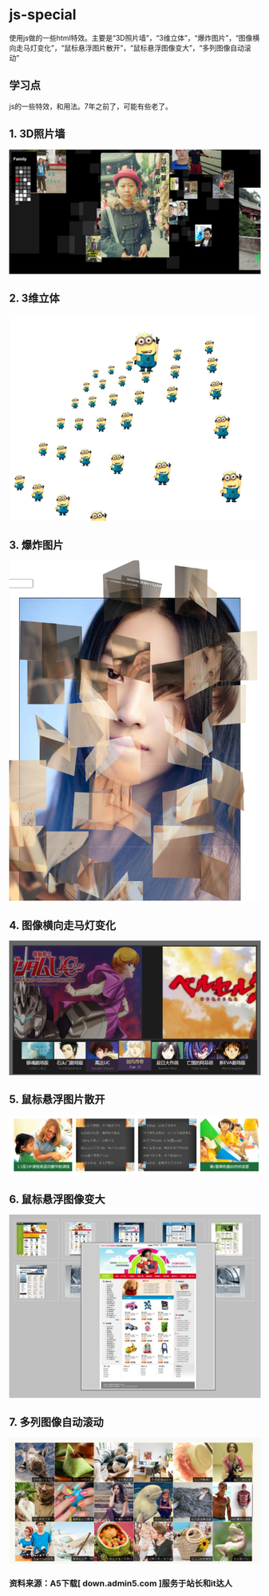 # js-special
使用js做的一些html特效。主要是“3D照片墙”，“3维立体”，“爆炸图片”，“图像横向走马灯变化”，“鼠标悬浮图片散开”，“鼠标悬浮图像变大”，“多列图像自动滚动”
## 学习点
js的一些特效，和用法。7年之前了，可能有些老了。
## 1. 3D照片墙  
![image](./readmeImage/%E7%85%A7%E7%89%87%E5%A2%99.png)  
## 2. 3维立体  
![image](./readmeImage/3%E7%BB%B4%E7%AB%8B%E4%BD%93.png)  
## 3. 爆炸图片  
![image](./readmeImage/%E7%88%86%E7%82%B8%E5%9B%BE%E7%89%87.png)   
## 4. 图像横向走马灯变化  
![image](./readmeImage/%E6%A8%AA%E5%90%91%E5%8F%98%E6%8D%A2.png)  
## 5. 鼠标悬浮图片散开  
![image](./readmeImage/%E9%BC%A0%E6%A0%87%E7%82%B9%E5%87%BB%E5%9B%BE%E7%89%87%E6%95%A3%E5%BC%80.png)  
## 6. 鼠标悬浮图像变大 
![image](./readmeImage/%E6%94%BE%E5%A4%A7%E5%9B%BE%E7%89%87.png)  
## 7. 多列图像自动滚动  
![image](./readmeImage/%E5%9B%BE%E7%89%87%E8%87%AA%E5%8A%A8%E6%BB%91%E5%8A%A8.png)  
### 资料来源：A5下载[ down.admin5.com ]服务于站长和it达人
